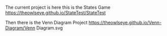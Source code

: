 

The current project is here this is the States Game https://theowlseye.github.io/StateTest/StateTest

Then there is the Venn Diagram Project  https://theowlseye.github.io/Venn-Diagram/Venn Diagram.svg
